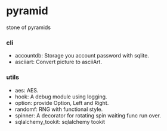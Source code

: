 # pyramid
stone of pyramids

### cli ###
- accountdb: Storage you account password with sqlite.
- asciiart: Convert picture to asciiArt.
### utils ###
- aes: AES.
- hook: A debug module using logging.
- option: provide Option, Left and Right.
- randomf: RNG with functional style.
- spinner: A decorator for rotating spin waiting func run over.
- sqlalchemy_tookit: sqlalchemy tookit

